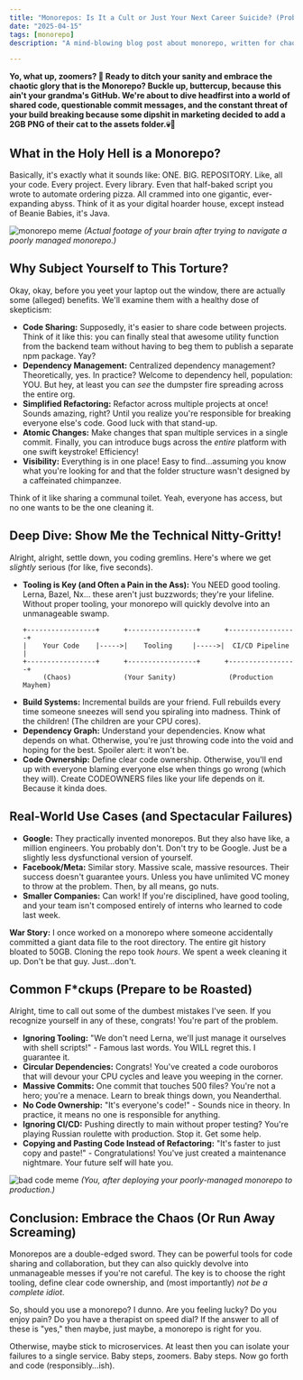 ```yaml
---
title: "Monorepos: Is It a Cult or Just Your Next Career Suicide? (Probably Both)"
date: "2025-04-15"
tags: [monorepo]
description: "A mind-blowing blog post about monorepo, written for chaotic Gen Z engineers. We'll dive deep into the abyss of shared codebases, questionable dependencies, and the existential dread of contributing to EVERYTHING."

---
```


**Yo, what up, zoomers? 👋 Ready to ditch your sanity and embrace the chaotic glory that is the Monorepo? Buckle up, buttercup, because this ain't your grandma's GitHub. We're about to dive headfirst into a world of shared code, questionable commit messages, and the constant threat of your build breaking because some dipshit in marketing decided to add a 2GB PNG of their cat to the assets folder.💀🙏**

## What in the Holy Hell is a Monorepo?

Basically, it's exactly what it sounds like: ONE. BIG. REPOSITORY. Like, all your code. Every project. Every library. Even that half-baked script you wrote to automate ordering pizza. All crammed into one gigantic, ever-expanding abyss. Think of it as your digital hoarder house, except instead of Beanie Babies, it's Java.

![monorepo meme](https://i.kym-cdn.com/photos/images/newsfeed/001/847/695/1bb.jpg)
*(Actual footage of your brain after trying to navigate a poorly managed monorepo.)*

## Why Subject Yourself to This Torture?

Okay, okay, before you yeet your laptop out the window, there are actually some (alleged) benefits. We'll examine them with a healthy dose of skepticism:

*   **Code Sharing:** Supposedly, it's easier to share code between projects. Think of it like this: you can finally steal that awesome utility function from the backend team without having to beg them to publish a separate npm package. Yay?
*   **Dependency Management:** Centralized dependency management? Theoretically, yes. In practice? Welcome to dependency hell, population: YOU. But hey, at least you can *see* the dumpster fire spreading across the entire org.
*   **Simplified Refactoring:** Refactor across multiple projects at once! Sounds amazing, right? Until you realize you're responsible for breaking everyone else's code. Good luck with that stand-up.
*   **Atomic Changes:** Make changes that span multiple services in a single commit. Finally, you can introduce bugs across the *entire* platform with one swift keystroke! Efficiency!
*   **Visibility:** Everything is in one place! Easy to find...assuming you know what you're looking for and that the folder structure wasn't designed by a caffeinated chimpanzee.

Think of it like sharing a communal toilet. Yeah, everyone has access, but no one wants to be the one cleaning it.

## Deep Dive: Show Me the Technical Nitty-Gritty!

Alright, alright, settle down, you coding gremlins. Here's where we get *slightly* serious (for like, five seconds).

*   **Tooling is Key (and Often a Pain in the Ass):** You NEED good tooling. Lerna, Bazel, Nx... these aren't just buzzwords; they're your lifeline. Without proper tooling, your monorepo will quickly devolve into an unmanageable swamp.
    ```ascii
    +-----------------+      +-----------------+      +-----------------+
    |    Your Code    |----->|    Tooling     |----->|  CI/CD Pipeline  |
    +-----------------+      +-----------------+      +-----------------+
         (Chaos)             (Your Sanity)             (Production Mayhem)
    ```
*   **Build Systems:** Incremental builds are your friend. Full rebuilds every time someone sneezes will send you spiraling into madness. Think of the children! (The children are your CPU cores).
*   **Dependency Graph:** Understand your dependencies. Know what depends on what. Otherwise, you're just throwing code into the void and hoping for the best. Spoiler alert: it won't be.
*   **Code Ownership:** Define clear code ownership. Otherwise, you'll end up with everyone blaming everyone else when things go wrong (which they will). Create CODEOWNERS files like your life depends on it. Because it kinda does.

## Real-World Use Cases (and Spectacular Failures)

*   **Google:** They practically invented monorepos. But they also have like, a million engineers. You probably don't. Don't try to be Google. Just be a slightly less dysfunctional version of yourself.
*   **Facebook/Meta:** Similar story. Massive scale, massive resources. Their success doesn't guarantee yours. Unless you have unlimited VC money to throw at the problem. Then, by all means, go nuts.
*   **Smaller Companies:** Can work! If you're disciplined, have good tooling, and your team isn't composed entirely of interns who learned to code last week.

**War Story:** I once worked on a monorepo where someone accidentally committed a giant data file to the root directory. The entire git history bloated to 50GB. Cloning the repo took *hours*. We spent a week cleaning it up. Don't be that guy. Just...don't.

## Common F*ckups (Prepare to be Roasted)

Alright, time to call out some of the dumbest mistakes I've seen. If you recognize yourself in any of these, congrats! You're part of the problem.

*   **Ignoring Tooling:** "We don't need Lerna, we'll just manage it ourselves with shell scripts!" - Famous last words. You WILL regret this. I guarantee it.
*   **Circular Dependencies:** Congrats! You've created a code ouroboros that will devour your CPU cycles and leave you weeping in the corner.
*   **Massive Commits:** One commit that touches 500 files? You're not a hero; you're a menace. Learn to break things down, you Neanderthal.
*   **No Code Ownership:** "It's everyone's code!" - Sounds nice in theory. In practice, it means no one is responsible for anything.
*   **Ignoring CI/CD:** Pushing directly to main without proper testing? You're playing Russian roulette with production. Stop it. Get some help.
*   **Copying and Pasting Code Instead of Refactoring:** "It's faster to just copy and paste!" - Congratulations! You've just created a maintenance nightmare. Your future self will hate you.

![bad code meme](https://imgflip.com/s/meme/Bad-Luck-Brian.jpg)
*(You, after deploying your poorly-managed monorepo to production.)*

## Conclusion: Embrace the Chaos (Or Run Away Screaming)

Monorepos are a double-edged sword. They can be powerful tools for code sharing and collaboration, but they can also quickly devolve into unmanageable messes if you're not careful. The key is to choose the right tooling, define clear code ownership, and (most importantly) *not be a complete idiot*.

So, should you use a monorepo? I dunno. Are you feeling lucky? Do you enjoy pain? Do you have a therapist on speed dial? If the answer to all of these is "yes," then maybe, just maybe, a monorepo is right for you.

Otherwise, maybe stick to microservices. At least then you can isolate your failures to a single service. Baby steps, zoomers. Baby steps. Now go forth and code (responsibly…ish).
